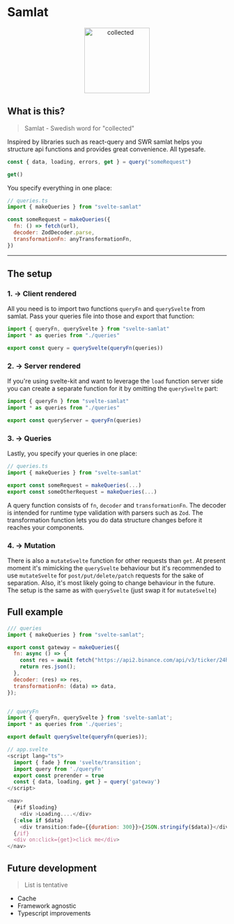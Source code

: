 # **Samlat**

<p align="center">
  <img width="150" alt="collected" src="https://github.com/lichstam/svelte-samlat/blob/main/assets/data-collection.png">
</p>

## **What is this?**

> Samlat - Swedish word for "collected"

Inspired by libraries such as react-query and SWR samlat helps you structure api functions and provides great convenience. All typesafe.

```javascript
const { data, loading, errors, get } = query("someRequest")

get()
```

You specify everything in one place:

```javascript
// queries.ts
import { makeQueries } from "svelte-samlat"

const someRequest = makeQueries({
  fn: () => fetch(url),
  decoder: ZodDecoder.parse,
  transformationFn: anyTransformationFn,
})
```

---

## **The setup**

### 1. → **Client rendered**

All you need is to import two functions `queryFn` and `querySvelte` from samlat. Pass your queries file into those and export that function:

```javascript
import { queryFn, querySvelte } from "svelte-samlat"
import * as queries from "./queries"

export const query = querySvelte(queryFn(queries))
```

### 2. → **Server rendered**

If you're using svelte-kit and want to leverage the `load` function server side you can create a separate function for it by omitting the `querySvelte` part:

```javascript
import { queryFn } from "svelte-samlat"
import * as queries from "./queries"

export const queryServer = queryFn(queries)
```

### 3. → **Queries**

Lastly, you specify your queries in one place:

```javascript
// queries.ts
import { makeQueries } from "svelte-samlat"

export const someRequest = makeQueries(...)
export const someOtherRequest = makeQueries(...)
```

A query function consists of `fn`, `decoder` and `transformationFn`. The decoder is intended for runtime type validation with parsers such as `Zod`. The transformation function lets you do data structure changes before it reaches your components.

### 4. → **Mutation**

There is also a `mutateSvelte` function for other requests than `get`. At present moment it's mimicking the `querySvelte` behaviour but it's recommended to use `mutateSvelte` for `post/put/delete/patch` requests for the sake of separation. Also, it's most likely going to change behaviour in the future. The setup is the same as with `querySvelte` (just swap it for `mutateSvelte`)

## **Full example**

```javascript
/// queries
import { makeQueries } from "svelte-samlat";

export const gateway = makeQueries({
  fn: async () => {
    const res = await fetch("https://api2.binance.com/api/v3/ticker/24hr");
    return res.json();
  },
  decoder: (res) => res,
  transformationFn: (data) => data,
});


// queryFn
import { queryFn, querySvelte } from 'svelte-samlat';
import * as queries from './queries';

export default querySvelte(queryFn(queries));

// app.svelte
<script lang="ts">
  import { fade } from 'svelte/transition';
  import query from './queryFn'
  export const prerender = true
  const { data, loading, get } = query('gateway')
</script>

<nav>
  {#if $loading}
    <div >Loading....</div>
  {:else if $data}
    <div transition:fade={{duration: 300}}>{JSON.stringify($data)}</div>
  {/if}
  <div on:click={get}>click me</div>
</nav>
```

## **Future development**

> List is tentative

- Cache
- Framework agnostic
- Typescript improvements
